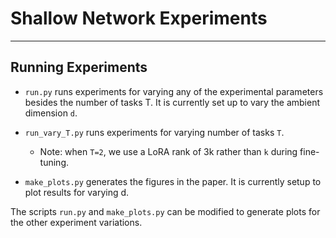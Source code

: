 Shallow Network Experiments
===========================

------------------------------------------------------------
Running Experiments
------------------------------------------------------------

- `run.py` runs experiments for varying any of the experimental parameters besides the number of tasks T. It is currently set up to vary the ambient dimension `d`.  
- `run_vary_T.py` runs experiments for varying number of tasks `T`. 
  - Note: when `T=2`, we use a LoRA rank of 3k rather than `k` during fine-tuning.

- `make_plots.py` generates the figures in the paper. It is currently setup to plot results for varying d.

The scripts `run.py` and `make_plots.py` can be modified to generate plots for the other experiment variations.
